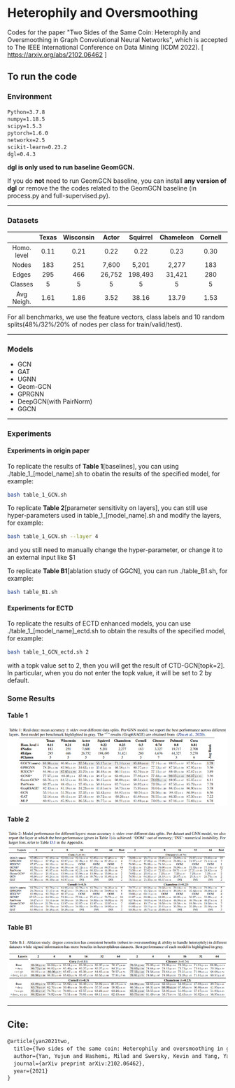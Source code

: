 # Heterophily and Oversmoothing
Codes for the paper "Two Sides of the Same Coin: Heterophily and Oversmoothing in Graph Convolutional Neural Networks", which is accepted to The IEEE International Conference on Data Mining (ICDM 2022). [ https://arxiv.org/abs/2102.06462 ]



## To run the code
### Environment

```
Python=3.7.8
numpy=1.18.5
scipy=1.5.3
pytorch=1.6.0
networkx=2.5
scikit-learn=0.23.2
dgl=0.4.3
```

**dgl is only used to run baseline GeomGCN.**

If you do **not** need to run GeomGCN baseline, you can install **any version of dgl** or remove the the codes related to the GeomGCN baseline (in process.py and full-supervised.py).

------

### Datasets

|             | Texas | Wisconsin | Actor  | Squirrel | Chameleon | Cornell | Citeseer | Pubmed | Cora  |
| :---------: | :---: | :-------: | :----: | :------: | :-------: | :-----: | :------: | :----: | :---: |
| Homo. level | 0.11  |   0.21    |  0.22  |   0.22   |   0.23    |  0.30   |   0.74   |  0.8   | 0.81  |
|    Nodes    |  183  |    251    | 7,600  |  5,201   |   2,277   |   183   |  3,327   | 19,717 | 2,708 |
|    Edges    |  295  |    466    | 26,752 | 198,493  |  31,421   |   280   |  4,676   | 44,327 | 5,278 |
|   Classes   |   5   |     5     |   5    |    5     |     5     |    5    |    7     |   3    |   6   |
| Avg Neigh.  | 1.61  |   1.86    |  3.52  |  38.16   |   13.79   |  1.53   |   1.41   |  2.25  | 1.95  |

For all benchmarks, we use the feature vectors, class labels and 10 random splits(48%/32%/20% of nodes per class for train/valid/test). 

------
### Models
* GCN
* GAT
* UGNN
* Geom-GCN
* GPRGNN
* DeepGCN(with PairNorm)
* GGCN

------
### Experiments

#### Experiments in origin paper

To replicate the results of **Table 1**[baselines], you can using ./table_1_[model_name].sh to obatin the results of the specified model, for example:

```bash
bash table_1_GCN.sh
```

To replicate **Table 2**[parameter sensitivity on layers], you can still use hyper-parameters used in table_1_[model_name].sh and modify the layers, for example:

```bash
bash table_1_GCN.sh --layer 4
```

and you still need to manually change the hyper-parameter, or change it to an external input like $1

To replicate **Table B1**[ablation study of GGCN], you can run ./table_B1.sh, for example:

```bash
bash table_B1.sh
```

#### Experiments for ECTD

To replicate the results of ECTD enhanced models, you can use ./table_1_[model_name]_ectd.sh to obtain the results of the specified model, for example:

```bash
bash table_1_GCN_ectd.sh 2
```

with a topk value set to 2, then you will get the result of CTD-GCN[topk=2]. In particular, when you do not enter the topk value, it will be set to 2 by default.

### Some Results
#### Table 1

![](./imgs/table1.png)

#### Table 2

![](./imgs/table2.png)

#### Table B1

![](./imgs/tableb1.png)

------

## Cite:

```tex
@article{yan2021two, 
  title={Two sides of the same coin: Heterophily and oversmoothing in graph convolutional neural networks}, 
  author={Yan, Yujun and Hashemi, Milad and Swersky, Kevin and Yang, Yaoqing and Koutra, Danai}, 
  journal={arXiv preprint arXiv:2102.06462}, 
  year={2021}
}
```

